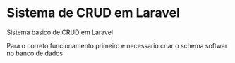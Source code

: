 <h1>Sistema de CRUD em Laravel</h1>
<p>Sistema basico de CRUD em Laravel</p>

<p>Para o correto funcionamento primeiro e necessario criar o schema softwar no banco de dados</p>
